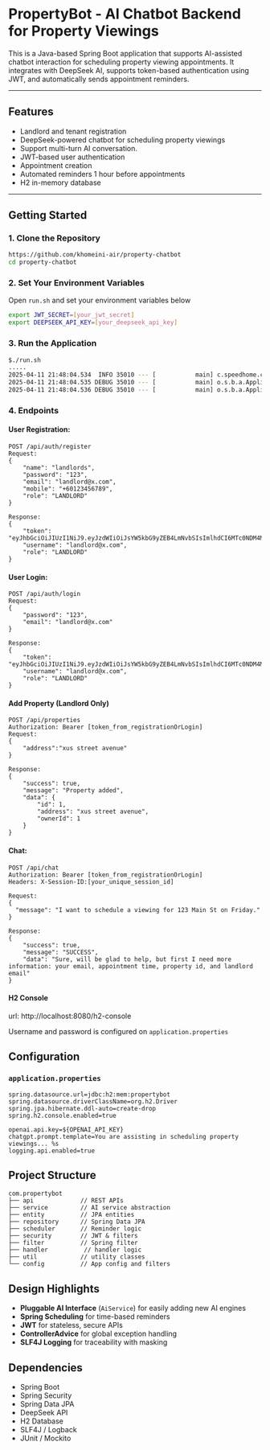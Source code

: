 # PropertyBot - AI Chatbot Backend for Property Viewings

This is a Java-based Spring Boot application that supports AI-assisted chatbot interaction for scheduling property viewing appointments. It integrates with DeepSeek AI, supports token-based authentication using JWT, and automatically sends appointment reminders.

---

## Features

- Landlord and tenant registration
- DeepSeek-powered chatbot for scheduling property viewings
- Support multi-turn AI conversation.
- JWT-based user authentication
- Appointment creation
- Automated reminders 1 hour before appointments
- H2 in-memory database

---

##  Getting Started

### 1. **Clone the Repository**
```bash
https://github.com/khomeini-air/property-chatbot
cd property-chatbot
```

### 2. **Set Your Environment Variables**
Open `run.sh` and set your environment variables below
```bash
export JWT_SECRET=[your_jwt_secret]
export DEEPSEEK_API_KEY=[your_deepseek_api_key]
```

### 3. **Run the Application**
```bash
$./run.sh
.....
2025-04-11 21:48:04.534  INFO 35010 --- [           main] c.speedhome.chatbot.ChatbotApplication   : Started ChatbotApplication in 5.29 seconds (process running for 5.54) |  
2025-04-11 21:48:04.535 DEBUG 35010 --- [           main] o.s.b.a.ApplicationAvailabilityBean      : Application availability state LivenessState changed to CORRECT |  
2025-04-11 21:48:04.536 DEBUG 35010 --- [           main] o.s.b.a.ApplicationAvailabilityBean      : Application availability state ReadinessState changed to ACCEPTING_TRAFFIC |  
```

### 4. **Endpoints**

####  User Registration:
```http
POST /api/auth/register
Request:
{
    "name": "landlords",
    "password": "123",
    "email": "landlord@x.com",
    "mobile": "+60123456789",
    "role": "LANDLORD"
}

Response:
{
    "token": "eyJhbGciOiJIUzI1NiJ9.eyJzdWIiOiJsYW5kbG9yZEB4LmNvbSIsImlhdCI6MTc0NDM4MzA4NiwiZXhwIjoxNzQ0NDY5NDg2fQ.Dzl1CtcF67KLgOGuY92S1L2FTVDlJw2nlpY6P3NzbrA",
    "username": "landlord@x.com",
    "role": "LANDLORD"
}
```

####  User Login:
```http
POST /api/auth/login
Request:
{
    "password": "123",
    "email": "landlord@x.com"   
}

Response:
{
    "token": "eyJhbGciOiJIUzI1NiJ9.eyJzdWIiOiJsYW5kbG9yZEB4LmNvbSIsImlhdCI6MTc0NDM4MzE3MywiZXhwIjoxNzQ0NDY5NTczfQ.4tPEFAFdABoPsVzF1JHz9AIkCoqtFCVnXhfvM6t9EQg",
    "username": "landlord@x.com",
    "role": "LANDLORD"
}
```

#### Add Property (Landlord Only)
```http
POST /api/properties
Authorization: Bearer [token_from_registrationOrLogin]
Request:
{
    "address":"xus street avenue"
}

Response:
{
    "success": true,
    "message": "Property added",
    "data": {
        "id": 1,
        "address": "xus street avenue",
        "ownerId": 1
    }
}
```

#### Chat:
```http
POST /api/chat
Authorization: Bearer [token_from_registrationOrLogin]
Headers: X-Session-ID:[your_unique_session_id]

Request:
{
  "message": "I want to schedule a viewing for 123 Main St on Friday."
}

Response:
{
    "success": true,
    "message": "SUCCESS",
    "data": "Sure, will be glad to help, but first I need more information: your email, appointment time, property id, and landlord email"
}
```


#### H2 Console
url: http://localhost:8080/h2-console

Username and password is configured on `application.properties`

## Configuration

### `application.properties`
```properties
spring.datasource.url=jdbc:h2:mem:propertybot
spring.datasource.driverClassName=org.h2.Driver
spring.jpa.hibernate.ddl-auto=create-drop
spring.h2.console.enabled=true

openai.api.key=${OPENAI_API_KEY}
chatgpt.prompt.template=You are assisting in scheduling property viewings... %s
logging.api.enabled=true
```


## Project Structure

```
com.propertybot
├── api             // REST APIs
├── service         // AI service abstraction
├── entity          // JPA entities
├── repository      // Spring Data JPA
├── scheduler       // Reminder logic
├── security        // JWT & filters
├── filter          // Spring filter
├── handler          // handler logic
├── util            // utility classes 
└── config          // App config and filters

```

## Design Highlights

- **Pluggable AI Interface** (`AiService`) for easily adding new AI engines
- **Spring Scheduling** for time-based reminders
- **JWT** for stateless, secure APIs
- **ControllerAdvice** for global exception handling
- **SLF4J Logging** for traceability with masking


## Dependencies

- Spring Boot
- Spring Security
- Spring Data JPA
- DeepSeek API
- H2 Database
- SLF4J / Logback
- JUnit / Mockito
